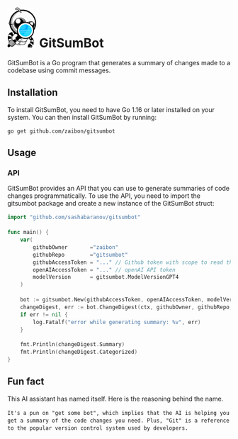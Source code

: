 <!-- How about "GitSumBot"? It's a pun on "get some bot", which implies that the AI is helping you get a summary of the code changes you need. Plus, "Git" is a reference to the popular version control system used by developers. -->

# ![assets/logo.png](assets/logo.png) GitSumBot 

GitSumBot is a Go program that generates a summary of changes made to a codebase using commit messages.

## Installation

To install GitSumBot, you need to have Go 1.16 or later installed on your system. You can then install GitSumBot by running:

```shell
go get github.com/zaibon/gitsumbot
```

## Usage

### API

GitSumBot provides an API that you can use to generate summaries of code changes programmatically. To use the API, you need to import the gitsumbot package and create a new instance of the GitSumBot struct:

```go
import "github.com/sashabaranov/gitsumbot"

func main() {
    var(
        githubOwner       ="zaibon"
        githubRepo        ="gitsumbot"
        githubAccessToken = "..." // Github token with scope to read the repository you want to summarize
        openAIAccessToken = "..." // openAI API token
        modelVersion      = gitsumbot.ModelVersionGPT4
    )

    bot := gitsumbot.New(githubAccessToken, openAIAccessToken, modelVersion)
    changeDigest, err := bot.ChangeDigest(ctx, githubOwner, githubRepo, time.Hour * 24 * 7)
    if err != nil {
        log.Fatalf("error while generating summary: %v", err)
    }

    fmt.Println(changeDigest.Summary)
    fmt.Println(changeDigest.Categorized)
}
```

## Fun fact

This AI assistant has named itself. Here is the reasoning behind the name.

`It's a pun on "get some bot", which implies that the AI is helping you get a summary of the code changes you need. Plus, "Git" is a reference to the popular version control system used by developers.`
